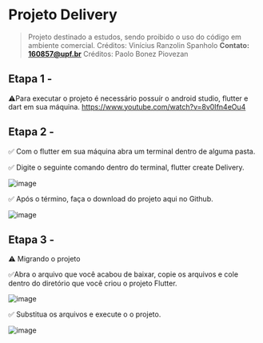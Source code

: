 # Projeto Delivery

>Projeto destinado a estudos, sendo proibido o uso do código em ambiente comercial.
>Créditos: Vinícius Ranzolin Spanholo
>**Contato: 160857@upf.br**
>Créditos: Paolo Bonez Piovezan

## Etapa 1 - 
⚠️Para executar o projeto é necessário possuír o android studio, flutter e dart em sua máquina.
https://www.youtube.com/watch?v=8v0Ifn4eOu4  

## Etapa 2 -
✅ Com o flutter em sua máquina abra um terminal dentro de alguma pasta.  

✅ Digite o seguinte comando dentro do terminal, flutter create Delivery.  

![image](https://user-images.githubusercontent.com/53911433/124665272-e68c4800-de82-11eb-83fb-f1eb3615e8ea.png)  

✅ Após o término, faça o download do projeto aqui no Github.  

![image](https://user-images.githubusercontent.com/53911433/124665419-13405f80-de83-11eb-81e1-8cc3edff4aba.png)  

## Etapa 3 -  

⚠️ Migrando o projeto  

✅Abra o arquivo que você acabou de baixar, copie os arquivos e cole dentro do diretório que você criou o projeto Flutter.  

![image](https://user-images.githubusercontent.com/53911433/124665690-69ad9e00-de83-11eb-9bc6-2add371b7116.png)  

✅ Substitua os arquivos e execute o o projeto.  

![image](https://user-images.githubusercontent.com/53911433/124666057-dc1e7e00-de83-11eb-8bea-b030e8475190.png)  



